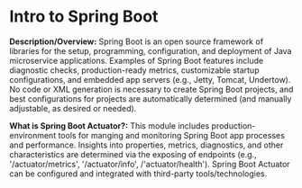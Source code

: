 # Intro to Spring Boot
**Description/Overview:** Spring Boot is an open source framework of libraries for the setup, programming, configuration, and deployment of Java microservice applications. Examples of Spring Boot features include diagnostic checks, production-ready metrics, customizable startup configurations, and embedded app servers (e.g., Jetty, Tomcat, Undertow). No code or XML generation is necessary to create Spring Boot projects, and best configurations for projects are automatically determined (and manually adjustable, as desired or needed).
  
**What is Spring Boot Actuator?:** This module includes production-environment tools for manging and monitoring Spring Boot app processes and performance. Insights into properties, metrics, diagnostics, and other characteristics are determined via the exposing of endpoints (e.g., '/actuator/metrics', '/actuator/info', /'actuator/health'). Spring Boot Actuator can be configured and integrated with third-party tools/technologies.
